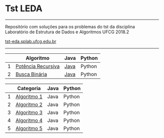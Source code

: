 # Tst LEDA

------------------------------

Repositório com soluções para os problemas do tst da disciplina  Laboratório de Estrutura de Dados e Algoritmos UFCG 2018.2

[tst-eda.splab.ufcg.edu.br](tst-eda.splab.ufcg.edu.br)

------------------------------


|    | Algoritmo           | Java | Python |
| -- | ------------------- | ---- | ------ |
| 1 | [Potência Recursiva](https://github.com/Viniciuswps/tst-leda/blob/master/potenciaRecursiva/README.md) | [Java](https://github.com/Viniciuswps/tst-leda/tree/master/potenciaRecursiva) | Python|
| 2 | [Busca Binária](https://github.com/Viniciuswps/tst-leda/blob/master/buscaBinaria/README.md) | [Java](https://github.com/Viniciuswps/tst-leda/tree/master/buscaBinaria) | Python |

|    | Categoria            | Java | Python |
| -- | -------------------- | ---- | ------ |
| 1 | [Algoritmo 1]() | Java | Python |
| 2 | [Algoritmo 2]() | Java | Python |
| 3 | [Algoritmo 3]() | Java | Python |
| 4 | [Algoritmo 4]() | Java | Python |
| 5 | [Algoritmo 5]() | Java | Python |
